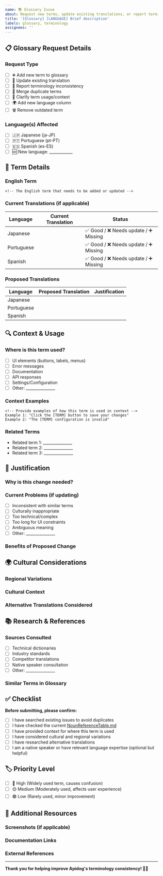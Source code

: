 ```yaml
---
name: 📚 Glossary Issue
about: Request new terms, update existing translations, or report terminology issues
title: '[Glossary] [LANGUAGE] Brief description'
labels: glossary, terminology
assignees: ''
---
```


## 📋 Glossary Request Details

### Request Type
<!-- Please select the type of glossary request by putting an 'x' in the brackets -->
- [ ] ➕ Add new term to glossary
- [ ] 🔄 Update existing translation
- [ ] 🐛 Report terminology inconsistency
- [ ] 🔗 Merge duplicate terms
- [ ] 📝 Clarify term usage/context
- [ ] 🌍 Add new language column
- [ ] 🗑️ Remove outdated term

### Language(s) Affected
<!-- Select all languages that apply -->
- [ ] 🇯🇵 Japanese (ja-JP)
- [ ] 🇵🇹 Portuguese (pt-PT)
- [ ] 🇪🇸 Spanish (es-ES)
- [ ] 🆕 New language: ____________

## 📝 Term Details

### English Term
```
<!-- The English term that needs to be added or updated -->
```

### Current Translations (if applicable)
| Language | Current Translation | Status |
|----------|-------------------|---------|
| Japanese | | ✅ Good / ❌ Needs update / ➕ Missing |
| Portuguese | | ✅ Good / ❌ Needs update / ➕ Missing |
| Spanish | | ✅ Good / ❌ Needs update / ➕ Missing |

### Proposed Translations
| Language | Proposed Translation | Justification |
|----------|---------------------|---------------|
| Japanese | | |
| Portuguese | | |
| Spanish | | |

## 🔍 Context & Usage

### Where is this term used?
<!-- Describe where this term appears in the application -->
- [ ] UI elements (buttons, labels, menus)
- [ ] Error messages
- [ ] Documentation
- [ ] API responses
- [ ] Settings/Configuration
- [ ] Other: _______________

### Context Examples
```
<!-- Provide examples of how this term is used in context -->
Example 1: "Click the [TERM] button to save your changes"
Example 2: "The [TERM] configuration is invalid"
```

### Related Terms
<!-- List any related terms that should be considered together -->
- Related term 1: _______________
- Related term 2: _______________
- Related term 3: _______________

## 🎯 Justification

### Why is this change needed?
<!-- Explain the reasoning behind this glossary request -->

### Current Problems (if updating)
<!-- Describe issues with current translations -->
- [ ] Inconsistent with similar terms
- [ ] Culturally inappropriate
- [ ] Too technical/complex
- [ ] Too long for UI constraints
- [ ] Ambiguous meaning
- [ ] Other: _______________

### Benefits of Proposed Change
<!-- Explain how this improves the translation quality -->

## 🌍 Cultural Considerations

### Regional Variations
<!-- Note any regional differences that should be considered -->

### Cultural Context
<!-- Explain any cultural nuances that affect the translation -->

### Alternative Translations Considered
<!-- List other translation options you considered and why they were rejected -->

## 📚 Research & References

### Sources Consulted
<!-- List any dictionaries, style guides, or other resources used -->
- [ ] Technical dictionaries
- [ ] Industry standards
- [ ] Competitor translations
- [ ] Native speaker consultation
- [ ] Other: _______________

### Similar Terms in Glossary
<!-- Reference existing glossary terms that follow similar patterns -->

## ✅ Checklist

**Before submitting, please confirm:**
- [ ] I have searched existing issues to avoid duplicates
- [ ] I have checked the current [NounReferenceTable.md](../../NounReferenceTable.md)
- [ ] I have provided context for where this term is used
- [ ] I have considered cultural and regional variations
- [ ] I have researched alternative translations
- [ ] I am a native speaker or have relevant language expertise (optional but helpful)

## 🏷️ Priority Level
<!-- Help us prioritize by selecting one -->
- [ ] 🔴 High (Widely used term, causes confusion)
- [ ] 🟡 Medium (Moderately used, affects user experience)
- [ ] 🟢 Low (Rarely used, minor improvement)

## 📎 Additional Resources

### Screenshots (if applicable)
<!-- Drag and drop screenshots showing where the term appears -->

### Documentation Links
<!-- Link to relevant documentation or specifications -->

### External References
<!-- Link to dictionaries, style guides, or other helpful resources -->

---

**Thank you for helping improve Apidog's terminology consistency! 📖✨** 